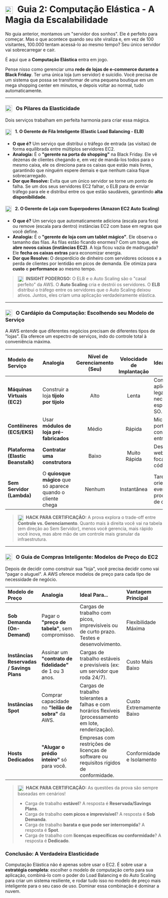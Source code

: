 # <img src="https://api.iconify.design/mdi/arrow-expand-all.svg?color=currentColor" width="24" style="vertical-align:middle; margin-right:8px;" /> Guia 2: Computação Elástica - A Magia da Escalabilidade

No guia anterior, montamos um "servidor dos sonhos". Ele é perfeito para começar. Mas o que acontece quando seu site viraliza e, em vez de 100 visitantes, 100.000 tentam acessá-lo ao mesmo tempo? Seu único servidor vai sobrecarregar e cair.

É aqui que a **Computação Elástica** entra em jogo.

Pense nisso como gerenciar uma **rede de lojas de e-commerce durante a Black Friday**. Ter uma única loja (um servidor) é suicídio. Você precisa de um sistema que possa se transformar de uma pequena boutique em um mega shopping center em minutos, e depois voltar ao normal, tudo automaticamente.

---

### <img src="https://api.iconify.design/mdi/pillar.svg?color=currentColor" width="22" style="vertical-align:middle; margin-right:8px;" /> Os Pilares da Elasticidade

Dois serviços trabalham em perfeita harmonia para criar essa mágica.

#### <img src="https://api.iconify.design/mdi/gate-arrow-right.svg?color=currentColor" width="20" style="vertical-align:middle; margin-right:8px;" /> 1. O Gerente de Fila Inteligente (Elastic Load Balancing - ELB)
* **O que é?** Um serviço que distribui o tráfego de entrada (as visitas) de forma equilibrada entre múltiplos servidores EC2.
* **Analogia:** É o **"gerente na porta do shopping"** na Black Friday. Ele vê dezenas de clientes chegando e, em vez de mandá-los todos para o mesmo caixa, ele os direciona para os caixas que estão mais livres, garantindo que ninguém espere demais e que nenhum caixa fique sobrecarregado.
* **Dor que Resolve:** Evita que um único servidor se torne um ponto de falha. Se um dos seus servidores EC2 falhar, o ELB para de enviar tráfego para ele e distribui entre os que estão saudáveis, garantindo **alta disponibilidade**.

#### <img src="https://api.iconify.design/mdi/infinity.svg?color=currentColor" width="20" style="vertical-align:middle; margin-right:8px;" /> 2. O Gerente de Loja com Superpoderes (Amazon EC2 Auto Scaling)
* **O que é?** Um serviço que automaticamente adiciona (escala para fora) ou remove (escala para dentro) instâncias EC2 com base em regras que você define.
* **Analogia:** É o **"gerente de loja com um tablet mágico"**. Ele observa o tamanho das filas. As filas estão ficando enormes? Com um toque, ele **abre novos caixas (instâncias EC2)**. A loja ficou vazia de madrugada? Ele **fecha os caixas extras** para economizar energia.
* **Dor que Resolve:** O desperdício de dinheiro com servidores ociosos e a perda de clientes por lentidão em picos de demanda. Ele otimiza para **custo** e **performance** ao mesmo tempo.

> **<img src="https://api.iconify.design/mdi/lightbulb-on-outline.svg?color=currentColor" width="18" style="vertical-align:middle; margin-right:5px;" /> INSIGHT PODEROSO:** O ELB e o Auto Scaling são o "casal perfeito" da AWS. O **Auto Scaling** cria e destrói os servidores. O **ELB** distribui o tráfego entre os servidores que o Auto Scaling deixou ativos. Juntos, eles criam uma aplicação verdadeiramente elástica.

---

### <img src="https://api.iconify.design/mdi/store-outline.svg?color=currentColor" width="22" style="vertical-align:middle; margin-right:8px;" /> O Cardápio da Computação: Escolhendo seu Modelo de Serviço

A AWS entende que diferentes negócios precisam de diferentes tipos de "lojas". Ela oferece um espectro de serviços, indo do controle total à conveniência máxima.

| Modelo de Serviço | Analogia | <img src="https://api.iconify.design/mdi/account-hard-hat.svg?color=currentColor" width="16" /> Nível de Gerenciamento (Seu) | <img src="https://api.iconify.design/mdi/rocket-launch-outline.svg?color=currentColor" width="16" /> Velocidade de Implantação | Ideal para... |
| :--- | :--- |:---:|:---:|:--- |
| **Máquinas Virtuais (EC2)** | Construir a loja **tijolo por tijolo** | Alto | Lenta | Controle total, aplicações legadas, necessidades específicas de SO. |
| **Contêineres (ECS/EKS)** | Usar **módulos de loja pré-fabricados**| Médio | Rápida | Microsserviços, portabilidade, consistência entre ambientes. |
| **Plataforma (Elastic Beanstalk)**| **Contratar uma construtora** | Baixo | Muito Rápida | Desenvolvedores web que querem focar apenas no código. |
| **Sem Servidor (Lambda)** | O **quiosque mágico** que só aparece quando o cliente chega | Nenhum | Instantânea | Tarefas orientadas a eventos, APIs, processamento de dados. |

> **<img src="https://api.iconify.design/mdi/star-four-points.svg?color=currentColor" width="18" style="vertical-align:middle; margin-right:5px;" /> HACK PARA CERTIFICAÇÃO:** A prova explora o trade-off entre **Controle vs. Gerenciamento**. Quanto mais à direita você vai na tabela (em direção ao Sem Servidor), menos você gerencia, mais rápido você inova, mas abre mão de um controle mais granular da infraestrutura.

---

### <img src="https://api.iconify.design/mdi/cash-register.svg?color=currentColor" width="22" style="vertical-align:middle; margin-right:8px;" /> O Guia de Compras Inteligente: Modelos de Preço do EC2

Depois de decidir como construir sua "loja", você precisa decidir como vai "pagar o aluguel". A AWS oferece modelos de preço para cada tipo de necessidade de negócio.

| Modelo de Preço | Analogia | Ideal Para... | Vantagem Principal |
| :--- | :--- | :--- | :--- |
| **Sob Demanda (On-Demand)** | Pagar o **"preço de tabela"**, sem compromisso. | Cargas de trabalho com picos, imprevisíveis ou de curto prazo. Testes e desenvolvimento. | Flexibilidade Máxima |
| **Instâncias Reservadas / Savings Plans**| Assinar um **"contrato de fidelidade"** de 1 ou 3 anos. | Cargas de trabalho estáveis e previsíveis (ex: um servidor que roda 24/7). | Custo Mais Baixo |
| **Instâncias Spot** | Comprar capacidade no **"leilão de sobra"** da AWS. | Cargas de trabalho tolerantes a falhas e com horários flexíveis (processamento em lote, renderização). | Custo Extremamente Baixo |
| **Hosts Dedicados** | **"Alugar o prédio inteiro"** só para você. | Empresas com restrições de licenças de software ou requisitos rígidos de conformidade. | Conformidade e Isolamento |

> **<img src="https://api.iconify.design/mdi/alert-circle-outline.svg?color=currentColor" width="18" style="vertical-align:middle; margin-right:5px;" /> HACK PARA CERTIFICAÇÃO:** As questões da prova são sempre baseadas em cenários!
> * Carga de trabalho **estável**? A resposta é **Reservada/Savings Plans**.
> * Carga de trabalho **com picos e imprevisível**? A resposta é **Sob Demanda**.
> * Carga de trabalho **barata e que pode ser interrompida**? A resposta é **Spot**.
> * Carga de trabalho com **licenças específicas ou conformidade**? A resposta é **Dedicado**.

### Conclusão: A Verdadeira Elasticidade

Computação Elástica não é apenas sobre usar o EC2. É sobre usar a **estratégia completa**: escolher o modelo de computação certo para sua aplicação, combiná-lo com o poder do Load Balancing e do Auto Scaling para criar um sistema resiliente, e rodar tudo isso no modelo de preço mais inteligente para o seu caso de uso. Dominar essa combinação é dominar a nuvem.
